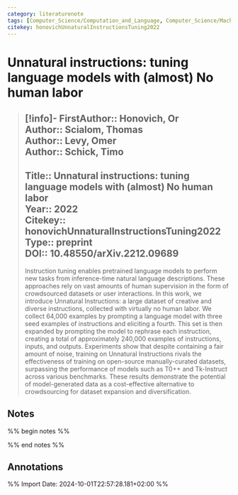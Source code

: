 ```yaml
---
category: literaturenote
tags: [Computer_Science/Computation_and_Language, Computer_Science/Machine_Learning, Computer_Science/Artificial_Intelligence]
citekey: honovichUnnaturalInstructionsTuning2022
---
```

# Unnatural instructions: tuning language models with (almost) No human labor

> [!info]-
> **FirstAuthor**:: Honovich, Or  
> **Author**:: Scialom, Thomas  
> **Author**:: Levy, Omer  
> **Author**:: Schick, Timo  
> ---    
> **Title**:: Unnatural instructions: tuning language models with (almost) No human labor  
> **Year**:: 2022   
> **Citekey**:: honovichUnnaturalInstructionsTuning2022  
> **Type**:: preprint  
> **DOI**:: 10.48550/arXiv.2212.09689
> ---
> Instruction tuning enables pretrained language models to perform new tasks from inference-time natural language descriptions. These approaches rely on vast amounts of human supervision in the form of crowdsourced datasets or user interactions. In this work, we introduce Unnatural Instructions: a large dataset of creative and diverse instructions, collected with virtually no human labor. We collect 64,000 examples by prompting a language model with three seed examples of instructions and eliciting a fourth. This set is then expanded by prompting the model to rephrase each instruction, creating a total of approximately 240,000 examples of instructions, inputs, and outputs. Experiments show that despite containing a fair amount of noise, training on Unnatural Instructions rivals the effectiveness of training on open-source manually-curated datasets, surpassing the performance of models such as T0++ and Tk-Instruct across various benchmarks. These results demonstrate the potential of model-generated data as a cost-effective alternative to crowdsourcing for dataset expansion and diversification.

## Notes
%% begin notes %%

%% end notes %%

## Annotations



%% Import Date: 2024-10-01T22:57:28.181+02:00 %%
